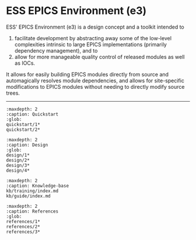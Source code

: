 # ESS EPICS Environment (e3)

ESS' EPICS Environment (e3) is a design concept and a toolkit intended to
1. facilitate development by abstracting away some of the low-level complexities intrinsic to large EPICS implementations (primarily dependency management), and to
2. allow for more manageable quality control of released modules as well as IOCs.

It allows for easily building EPICS modules directly from source and automagically resolves module dependencies, and allows for site-specific modifications to EPICS modules without needing to directly modify source trees.

---

```{toctree}
:maxdepth: 2
:caption: Quickstart
:glob:
quickstart/1*
quickstart/2*
```

```{toctree}
:maxdepth: 2
:caption: Design
:glob:
design/1*
design/2*
design/3*
design/4*
```

```{toctree}
:maxdepth: 2
:caption: Knowledge-base
kb/training/index.md
kb/guide/index.md
```

```{toctree}
:maxdepth: 2
:caption: References
:glob:
references/1*
references/2*
references/3*
```
